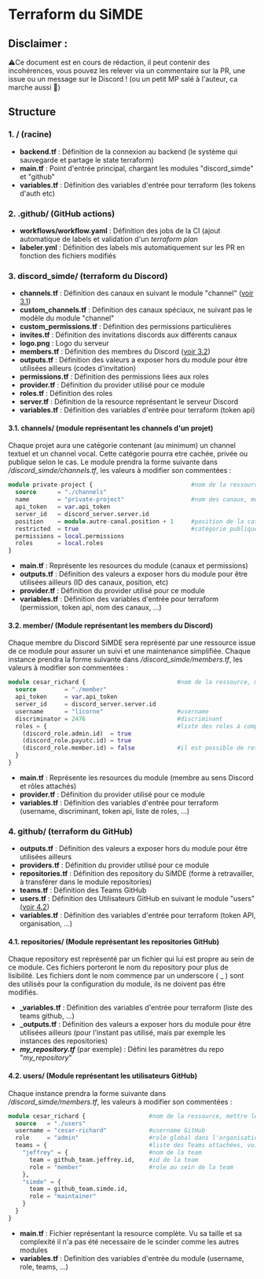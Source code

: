 # Terraform du SiMDE

## Disclaimer :

⚠️Ce document est en cours de rédaction, il peut contenir des incohérences, vous pouvez les relever via un commentaire sur la PR, une issue ou un message sur le Discord ! (ou un petit MP salé à l'auteur, ca marche aussi 🦄)

## Structure

### 1. / (racine)

- **backend.tf** : Définition de la connexion au backend (le système qui sauvegarde et partage le state terraform)
- **main.tf** : Point d'entrée principal, chargant les modules "discord_simde" et "github"
- **variables.tf** : Définition des variables d'entrée pour terraform (les tokens d'auth etc)

### 2. .github/ (GitHub actions)

- **workflows/workflow.yaml** : Définition des jobs de la CI (ajout automatique de labels et validation d'un _terraform plan_
- **labeler.yml** : Définition des labels mis automatiquement sur les PR en fonction des fichiers modifiés

### 3. discord_simde/ (terraform du Discord)

- **channels.tf** : Définition des canaux en suivant le module "channel" ([voir 3.1](https://github.com/SiMDE-Projects/terraform/blob/4956044989bfec2b295dabb31cad59a9b7777d4c/README.md#31-channels-module-repr%C3%A9sentant-les-channels-dun-projet))
- **custom_channels.tf** : Définition des canaux spéciaux, ne suivant pas le modèle du module "channel"
- **custom_permissions.tf** : Définition des permissions particulières
- **invites.tf** : Définition des invitations discords aux différents canaux
- **logo.png** : Logo du serveur
- **members.tf** : Définition des membres du Discord ([voir 3.2](https://github.com/SiMDE-Projects/terraform/blob/4956044989bfec2b295dabb31cad59a9b7777d4c/README.md#32-member-module-repr%C3%A9sentant-les-members-du-discord))
- **outputs.tf** : Définition des valeurs a exposer hors du module pour être utilisées ailleurs (codes d'invitation)
- **permissions.tf** : Définition des permissions liées aux roles
- **provider.tf** : Définition du provider utilisé pour ce module
- **roles.tf** : Définition des roles
- **server.tf** : Définition de la resource représentant le serveur Discord
- **variables.tf** : Définition des variables d'entrée pour terraform (token api)

#### 3.1. channels/ (module représentant les channels d'un projet)

Chaque projet aura une catégorie contenant (au minimum) un channel textuel et un channel vocal. Cette catégorie pourra etre cachée, privée ou publique selon le cas. Le module prendra la forme suivante dans _/discord_simde/channels.tf_, les valeurs à modifier son commentées :

```terraform
module private-project {							#nom de la ressource
  source      = "./channels"
  name        = "private-project" 					#nom des canaux, mettre le meme que le nom de la ressource
  api_token   = var.api_token
  server_id   = discord_server.server.id
  position    = module.autre-canal.position + 1 	#position de la catégorie, on utilise ici les positions relatives
  restricted  = true 								#catégorie publique / cachée
  permissions = local.permissions
  roles       = local.roles
}
```

- **main.tf** : Représente les resources du module (canaux et permissions)
- **outputs.tf** : Définition des valeurs a exposer hors du module pour être utilisées ailleurs (ID des canaux, position, etc)
- **provider.tf** : Définition du provider utilisé pour ce module
- **variables.tf** : Définition des variables d'entrée pour terraform (permission, token api, nom des canaux, ...)

#### 3.2. member/ (Module représentant les members du Discord)

Chaque membre du Discord SiMDE sera représenté par une ressource issue de ce module pour assurer un suivi et une maintenance simplifiée. Chaque instance prendra la forme suivante dans _/discord_simde/members.tf_, les valeurs à modifier son commentées :

```terraform
module cesar_richard {							#nom de la ressource, mettre le prenom_nom reel de l'utilisateur
  source        = "./member"
  api_token     = var.api_token
  server_id     = discord_server.server.id
  username      = "licorne"						#username
  discriminator = 2476							#discriminant
  roles = {										#liste des roles à completer grâce aux roles de /discord_simde/roles.tf
    (discord_role.admin.id)  = true
    (discord_role.payutc.id) = true
    (discord_role.member.id) = false			#il est possible de retirer un role automatiquement attribuer grâce à ce booléen
  }
}
```

- **main.tf** : Représente les resources du module (membre au sens Discord et rôles attachés)
- **provider.tf** : Définition du provider utilisé pour ce module
- **variables.tf** : Définition des variables d'entrée pour terraform (username, discriminant, token api, liste de roles, ...)

### 4. github/ (terraform du GitHub)

- **outputs.tf** : Définition des valeurs a exposer hors du module pour être utilisées ailleurs
- **providers.tf** : Définition du provider utilisé pour ce module
- **repositories.tf** : Définition des repository du SiMDE (forme à retravailler, à transférer dans le module repositories)
- **teams.tf** : Définition des Teams GitHub
- **users.tf** : Définition des Utilisateurs GitHub en suivant le module "users" ([voir 4.2](https://github.com/SiMDE-Projects/terraform/blob/997c07baa1cb3e5b20540957f0411980b0d701ed/README.md#42-users-module-repr%C3%A9sentant-les-utilisateurs-github))
- **variables.tf** : Définition des variables d'entrée pour terraform (token API, organisation, ...)

#### 4.1. repositories/ (Module représentant les repositories GitHub)

Chaque repository est représenté par un fichier qui lui est propre au sein de ce module. Ces fichiers porteront le nom du repository pour plus de lisibilité.
Les fichiers dont le nom commence par un underscore ( \_ ) sont des utilisés pour la configuration du module, ils ne doivent pas être modifiés.

- **\_variables.tf** : Définition des variables d'entrée pour terraform (liste des teams github, ...)
- **\_outputs.tf** : Définition des valeurs a exposer hors du module pour être utilisées ailleurs (pour l'instant pas utilisé, mais par exemple les instances des repositories)
- **_my_repository.tf_** (par exemple) : Défini les paramètres du repo "_my_repository_"

#### 4.2. users/ (Module représentant les utilisateurs GitHub)

Chaque instance prendra la forme suivante dans _/discord_simde/members.tf_, les valeurs à modifier son commentées :

```terraform
module cesar_richard {					#nom de la ressource, mettre le nom réel de la personne
  source   = "./users"
  username = "cesar-richard"			#username GitHub
  role     = "admin"					#role global dans l'organisation GitHub SiMDE (defaults to "member")
  teams = {								#liste des Teams attachées, voir /discord_simde/teams.tf
    "jeffrey" = {						#nom de la team
      team = github_team.jeffrey.id,	#id de la team
      role = "member"					#role au sein de la team
    },
    "simde" = {
      team = github_team.simde.id,
      role = "maintainer"
    }
  }
}
```

- **main.tf** : Fichier représentant la resource complète. Vu sa taille et sa complexité il n'a pas été necessaire de le scinder comme les autres modules
- **variables.tf** : Definition des variables d'entrée du module (username, role, teams, ...)
